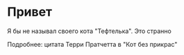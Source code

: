 # Привет

Я бы не называл своего кота "Тефтелька". Это странно

Подробнее: цитата Терри Пратчетта в "Кот без прикрас"
